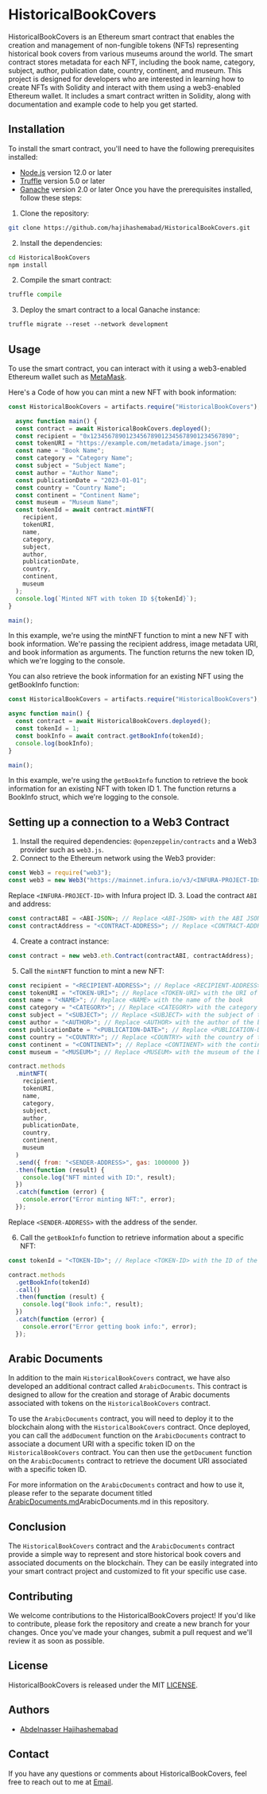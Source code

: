# HistoricalBookCovers
HistoricalBookCovers is an Ethereum smart contract that enables the creation and management of non-fungible tokens (NFTs) representing historical book covers from various museums around the world. The smart contract stores metadata for each NFT, including the book name, category, subject, author, publication date, country, continent, and museum. This project is designed for developers who are interested in learning how to create NFTs with Solidity and interact with them using a web3-enabled Ethereum wallet. It includes a smart contract written in Solidity, along with documentation and example code to help you get started.

## Installation
To install the smart contract, you'll need to have the following prerequisites installed:

- [Node.js](https://nodejs.org/en) version 12.0 or later
- [Truffle](https://trufflesuite.com/truffle/) version 5.0 or later
- [Ganache](https://trufflesuite.com/ganache/) version 2.0 or later
Once you have the prerequisites installed, follow these steps:

1. Clone the repository:

```bash
git clone https://github.com/hajihashemabad/HistoricalBookCovers.git
```

2. Install the dependencies:

```bash
cd HistoricalBookCovers
npm install
```

2. Compile the smart contract:

```python
truffle compile
```
3. Deploy the smart contract to a local Ganache instance:

```css
truffle migrate --reset --network development
```

## Usage
To use the smart contract, you can interact with it using a web3-enabled Ethereum wallet such as [MetaMask](https://metamask.io/).

Here's a Code of how you can mint a new NFT with book information:

```javascript
const HistoricalBookCovers = artifacts.require("HistoricalBookCovers");

  async function main() {
  const contract = await HistoricalBookCovers.deployed();
  const recipient = "0x1234567890123456789012345678901234567890";
  const tokenURI = "https://example.com/metadata/image.json";
  const name = "Book Name";
  const category = "Category Name";
  const subject = "Subject Name";
  const author = "Author Name";
  const publicationDate = "2023-01-01";
  const country = "Country Name";
  const continent = "Continent Name";
  const museum = "Museum Name";
  const tokenId = await contract.mintNFT(
    recipient,
    tokenURI,
    name,
    category,
    subject,
    author,
    publicationDate,
    country,
    continent,
    museum
  );
  console.log(`Minted NFT with token ID ${tokenId}`);
}

main();
```
In this example, we're using the mintNFT function to mint a new NFT with book information. We're passing the recipient address, image metadata URI, and book information as arguments. The function returns the new token ID, which we're logging to the console.

You can also retrieve the book information for an existing NFT using the getBookInfo function:

```javascript
const HistoricalBookCovers = artifacts.require("HistoricalBookCovers");

async function main() {
  const contract = await HistoricalBookCovers.deployed();
  const tokenId = 1;
  const bookInfo = await contract.getBookInfo(tokenId);
  console.log(bookInfo);
}

main();
```
In this example, we're using the `getBookInfo` function to retrieve the book information for an existing NFT with token ID 1. The function returns a BookInfo struct, which we're logging to the console.

## Setting up a connection to a Web3 Contract

1. Install the required dependencies: `@openzeppelin/contracts` and a Web3 provider such as `web3.js`.
2. Connect to the Ethereum network using the Web3 provider:
```javascript
const Web3 = require("web3");
const web3 = new Web3("https://mainnet.infura.io/v3/<INFURA-PROJECT-ID>");
```
Replace `<INFURA-PROJECT-ID>` with Infura project ID.
3. Load the contract `ABI` and address:
```javascript
const contractABI = <ABI-JSON>; // Replace <ABI-JSON> with the ABI JSON of the contract
const contractAddress = "<CONTRACT-ADDRESS>"; // Replace <CONTRACT-ADDRESS> with the address of the deployed contract
```
4. Create a contract instance:
```javascript
const contract = new web3.eth.Contract(contractABI, contractAddress);
```
5. Call the `mintNFT` function to mint a new NFT:
```javascript
const recipient = "<RECIPIENT-ADDRESS>"; // Replace <RECIPIENT-ADDRESS> with the address of the recipient
const tokenURI = "<TOKEN-URI>"; // Replace <TOKEN-URI> with the URI of the token
const name = "<NAME>"; // Replace <NAME> with the name of the book
const category = "<CATEGORY>"; // Replace <CATEGORY> with the category of the book
const subject = "<SUBJECT>"; // Replace <SUBJECT> with the subject of the book
const author = "<AUTHOR>"; // Replace <AUTHOR> with the author of the book
const publicationDate = "<PUBLICATION-DATE>"; // Replace <PUBLICATION-DATE> with the publication date of the book
const country = "<COUNTRY>"; // Replace <COUNTRY> with the country of the book
const continent = "<CONTINENT>"; // Replace <CONTINENT> with the continent of the book
const museum = "<MUSEUM>"; // Replace <MUSEUM> with the museum of the book

contract.methods
  .mintNFT(
    recipient,
    tokenURI,
    name,
    category,
    subject,
    author,
    publicationDate,
    country,
    continent,
    museum
  )
  .send({ from: "<SENDER-ADDRESS>", gas: 1000000 })
  .then(function (result) {
    console.log("NFT minted with ID:", result);
  })
  .catch(function (error) {
    console.error("Error minting NFT:", error);
  });
  ```
Replace `<SENDER-ADDRESS>` with the address of the sender.

6. Call the `getBookInfo` function to retrieve information about a specific NFT:
```javascript
const tokenId = "<TOKEN-ID>"; // Replace <TOKEN-ID> with the ID of the token

contract.methods
  .getBookInfo(tokenId)
  .call()
  .then(function (result) {
    console.log("Book info:", result);
  })
  .catch(function (error) {
    console.error("Error getting book info:", error);
  });
  ```
## Arabic Documents
In addition to the main `HistoricalBookCovers` contract, we have also developed an additional contract called `ArabicDocuments`. This contract is designed to allow for the creation and storage of Arabic documents associated with tokens on the `HistoricalBookCovers` contract.

To use the `ArabicDocuments` contract, you will need to deploy it to the blockchain along with the `HistoricalBookCovers` contract. Once deployed, you can call the `addDocument` function on the `ArabicDocuments` contract to associate a document URI with a specific token ID on the `HistoricalBookCovers` contract. You can then use the `getDocument` function on the `ArabicDocuments` contract to retrieve the document URI associated with a specific token ID.

For more information on the `ArabicDocuments` contract and how to use it, please refer to the separate document titled [ArabicDocuments.md](ArabicDocuments.md)ArabicDocuments.md in this repository.

## Conclusion
The `HistoricalBookCovers` contract and the `ArabicDocuments` contract provide a simple way to represent and store historical book covers and associated documents on the blockchain. They can be easily integrated into your smart contract project and customized to fit your specific use case.
## Contributing
We welcome contributions to the HistoricalBookCovers project! If you'd like to contribute, please fork the repository and create a new branch for your changes. Once you've made your changes, submit a pull request and we'll review it as soon as possible.

## License
HistoricalBookCovers is released under the MIT [LICENSE](LICENSE).

## Authors
- [Abdelnasser Hajihashemabad](https://github.com/hajihashemabad)

## Contact
If you have any questions or comments about HistoricalBookCovers, feel free to reach out to me at [Email](mailto:info@abdelnasser.com).
